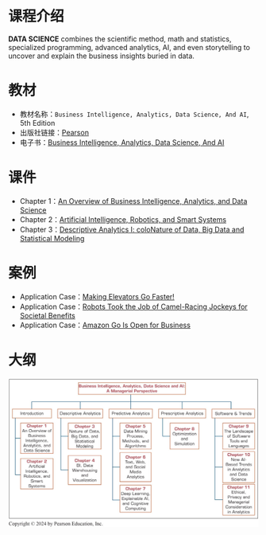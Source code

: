 # 课程介绍

**DATA SCIENCE** combines the scientific method, math and statistics, specialized programming, advanced analytics, AI, and even storytelling to uncover and explain the business insights buried in data.

# 教材
* 教材名称：`Business Intelligence, Analytics, Data Science, And AI`, 5th Edition
* 出版社链接：[Pearson](https://www.pearson.com/en-us/subject-catalog/p/business-intelligence-analytics-data-science-and-ai/P200000009781?view=educator)
* 电子书：[Business Intelligence, Analytics, Data Science, And AI](https://docs.qq.com/pdf/DYnBabkRYaW9uV2VS)


# 课件
* Chapter 1：[An Overview of Business Intelligence, Analytics, and Data Science](https://docs.qq.com/slide/DYmRYWXNzeEd0Zkpi)
* Chapter 2：[Artificial Intelligence, Robotics, and Smart Systems](https://docs.qq.com/slide/DYmVjZ0NEakhsd3d0)
* Chapter 3：[Descriptive Analytics I: coloNature of Data, Big Data and Statistical Modeling](https://docs.qq.com/slide/DYml3YUFOV1NIYmhF)

# 案例
* Application Case：[Making Elevators Go Faster!](https://f.nkugame.com/#/ApplicationCase/as1)
* Application Case：[Robots Took the Job of Camel-Racing Jockeys for Societal Benefits](https://f.nkugame.com/#/ApplicationCase/as2)
* Application Case：[Amazon Go Is Open for Business](https://f.nkugame.com/#/ApplicationCase/as3)

# 大纲
![课程大纲](outline.jpg)


